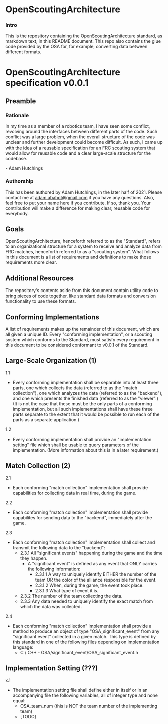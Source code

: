 # OpenScoutingArchitecture


### Intro


This is the repository containing the OpenScoutingArchitecture standard, as
markdown text, in this README document. This repo also contains the glue code
provided by the OSA for, for example, converting data between different formats.


# OpenScoutingArchitecture specification v0.0.1


## Preamble


### Rationale

In my time as a member of a robotics team, I have seen some conflict, revolving
around the interfaces between different parts of the code. Such conflict was a
large problem, when the overall structure of the code was unclear and further
development could become difficult. As such, I came up with the idea of a
reusable specification for an FRC scouting system that would allow for reusable
code and a clear large-scale structure for the codebase.


\- Adam Hutchings


### Authorship


This has been authored by Adam Hutchings, in the later half of 2021. Please
contact me at adam.abahot@gmail.com if you have any questions. Also, feel free
to put your name here if you contribute. If so, thank you. Your contribution
will make a difference for making clear, reusable code for everybody.


## Goals


OpenScoutingArchitecture, henceforth referred to as the "Standard", refers to an
organizational structure for a system to receive and analyze data from FRC
matches, henceforth referred to as a "scouting system". What follows in this
document is a list of requirements and definitions to make those requirements
more clear.


## Additional Resources
The repository's contents aside from this document contain utility code to bring
pieces of code together, like standard data formats and conversion functionality
to use these formats.


## Conforming Implementations


A list of requirements makes up the remainder of this document, which are all
given a unique ID. Every "conforming implementation", or a scouting system which
conforms to the Standard, must satisfy every requirement in this document to be
considered conformant to v0.0.1 of the Standard.


## Large-Scale Organization (1)


1.1

- Every conforming implementation shall be separable into at least three parts,
one which collects the data (referred to as the "match collection"), one which
analyzes the data (referred to as the "backend"), and one which presents the
finished data (referred to as the "viewer".) (It is not the case that these must
be the only parts of a conforming implementation, but all such implementations
shall have these three parts separate to the extent that it would be possible
to run each of the parts as a separate application.)

1.2

- Every conforming implementation shall provide an "implementation setting" file
which shall be usable to query parameters of the implementation. (More
information about this is in a later requirement.)


## Match Collection (2)


2.1

- Each conforming "match collection" implementation shall provide capabilities
for collecting data in real time, during the game.

2.2

- Each conforming "match collection" implementation shall provide capabilites
for sending data to the "backend", immediately after the game.

2.3
- Each conforming "match collection" implementation shall collect and transmit
the following data to the "backend":
    - 2.3.1 All "significant events" happening during the game and the time they
    happen.
        - A "significant event" is defined as any event that ONLY carries the
        following information:
            - 2.3.1.1 A way to uniquely identify EITHER the number of the team
            OR the color of the alliance responsible for the event.
            - 2.3.1.2 When, during the game, the event took place.
            - 2.3.1.3 What type of event it is.
    - 2.3.2 The number of the team collecting the data.
    - 2.3.3 Any data needed to uniquely identify the exact match from which the
    data was collected.

2.4
- Each conforming "match collection" implementation shall provide a method to
produce an object of type "OSA_significant_event" from any "significant event"
collected in a given match. This type is defined by this standard in one of the
following files depending on implementation language:
    - C / C++ - OSA/significant_event/OSA_significant_event.h

## Implementation Setting (???)
x.1
- The implementation setting file shall define either in itself or in an
accompanying file the following variables, all of integer type and none equal:
    - OSA_team_num (this is NOT the team number of the implementing team)
    - [TODO]
